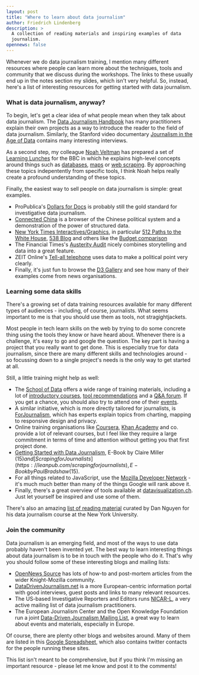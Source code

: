```yaml
---
layout: post
title: "Where to learn about data journalism"
author: Friedrich Lindenberg
description: >
  A collection of reading materials and inspiring examples of data
  journalism.
opennews: false
---
```


Whenever we do data journalism training, I mention many different resources where people can learn more about the techniques, tools and community that we discuss during the workshops. The links to these usually end up in the notes section my slides, which isn't very helpful. So, instead, here's a list of interesting resources for getting started with data journalism.

### What is data journalism, anyway?

To begin, let's get a clear idea of what people mean when they talk about data journalism. The [Data Journalism Handbook](http://ddjbook.org/1.0/en/) has many practitioners explain their own projects as a way to introduce the reader to the field of data journalism. Similarly, the Stanford video documentary [Journalism in the Age of Data](http://datajournalism.stanford.edu/) contains many interesting interviews. 

As a second step, my colleague [Noah Veltman](http://noahveltman.com/) has prepared a set of [Learning Lunches](https://github.com/veltman/learninglunches/blob/master/README.md) for the BBC in which he explains high-level concepts around things such as [databases](https://github.com/veltman/learninglunches/tree/master/databases), [maps](https://github.com/veltman/learninglunches/tree/master/maps) or [web scraping](https://github.com/veltman/learninglunches/tree/master/scraping). By approaching these topics indepentently from specific tools, I think Noah helps really create a profound understanding of these topics.

Finally, the easiest way to sell people on data journalism is simple: great examples.

* ProPublica's [Dollars for Docs](http://projects.propublica.org/docdollars/) is probably still the gold standard for investigative data journalism.
* [Connected China](http://connectedchina.reuters.com/) is a browser of the Chinese political system and a demonstration of the power of structured data. 
* [New York Times Interactives/Graphics](https://twitter.com/nytgraphics), in particular [512 Paths to the White House](http://www.nytimes.com/interactive/2012/11/02/us/politics/paths-to-the-white-house.html?_r=0), [538 Blog](http://fivethirtyeight.blogs.nytimes.com/2012/10/28/oct-27-minnesota-moonlights-as-swing-state-but-ohio-and-virginia-are-more-crucial/) and others like the [Budget comparison](http://www.nytimes.com/interactive/2013/04/10/us/politics/obama-budget-comparison.html?_r=2&)
* The Financial Times's [Austerity Audit](http://ig.ft.com/austerity-audit/#overview) nicely combines storytelling and data into a great feature. 
* ZEIT Online's [Tell-all telephone](http://www.zeit.de/datenschutz/malte-spitz-data-retention) uses data to make a political point very clearly.
* Finally, it's just fun to browse the [D3 Gallery](https://github.com/mbostock/d3/wiki/Gallery) and see how many of their examples come from news organisations.

### Learning some data skills

There's a growing set of data training resources available for many different types of audiences - including, of course, journalists. What seems important to me is that you should use them as tools, not stragightjackets.

Most people in tech learn skills on the web by trying to do some concrete thing using the tools they know or have heard about. Whenever there is a challenge, it's easy to go and google the question. The key part is having a project that you really want to get done. This is especially true for data journalism, since there are many different skills and technologies around - so focussing down to a single project's needs is the only way to get started at all.

Still, a little training might help as well:

* The [School of Data](http://schoolofdata.org/) offers a wide range of training materials, including a lot of [introductory courses](http://schoolofdata.org/courses/), [tool recommendations](http://schoolofdata.org/online-resources/) and a [Q&A forum](http://ask.schoolofdata.org/questions/). If you get a chance, you should also try to attend one of their [events](http://schoolofdata.org/events/).
* A similar initiative, which is more directly tailored for journalists, is [ForJournalism](http://forjournalism.com/), which has experts explain topics from charting, mapping to responsive design and privacy.
* Online training organisations like [Coursera](https://www.coursera.org/courses?orderby=upcoming), [Khan Academy](https://www.khanacademy.org/) and co. provide a lot of relevant courses, but I feel like they require a large commitment in terms of time and attention without getting you that first project done.
* [Getting Started with Data Journalism](https://leanpub.com/datajournalism), E-Book by Claire Miller ($15) and [Scraping for Journalists](https://leanpub.com/scrapingforjournalists), E-Book by Paul Bradshaw ($15). 
* For all things related to JavaScript, use the [Mozilla Developer Network](https://developer.mozilla.org/en-US/) - it's much much better than many of the things Google will rank above it. 
* Finally, there's a great overview of tools available at [datavisualization.ch](http://selection.datavisualization.ch/). Just let yourself be inspired and use some of them.

There's also an amazing [list of reading material](http://www.smalldatajournalism.com/readings/) curated by Dan Nguyen for his data journalism course at the New York University. 

### Join the community

Data journalism is an emerging field, and most of the ways to use data probably haven't been invented yet. The best way to learn interesting things about data journalism is to be in touch with the people who do it. That's why you should follow some of these interesting blogs and mailing lists:

* [OpenNews Source](http://source.mozillaopennews.org/) has lots of how-to and post-mortem articles from the wider Knight-Mozilla community.
* [DataDrivenJournalism.net](http://datadrivenjournalism.net/) is a more European-centric information portal with good interviews, guest posts and links to many relevant resources.
* The US-based Investigative Reporters and Editors runs [NICAR-L](http://www.ire.org/resource-center/listservs/subscribe-nicar-l/), a very active mailing list of data journalism practitioners. 
* The European Journalism Center and the Open Knowledge Foundation run a joint [Data-Driven Journalism Mailing List](http://lists.okfn.org/mailman/listinfo/data-driven-journalism), a great way to learn about events and materials, especially in Europe. 

Of course, there are plenty other blogs and websites around. Many of them are listed in this [Google Spreadsheet](https://docs.google.com/spreadsheet/ccc?key=0Aps26R6VsRYUdHNGOVlyVlZfS2NLcHpSRElZMkhaV0E&usp=drive_web#gid=0), which also contains twitter contacts for the people running these sites.

This list isn't meant to be comprehensive, but if you think I'm missing an important resource - please let me know and post it to the comments!


    
